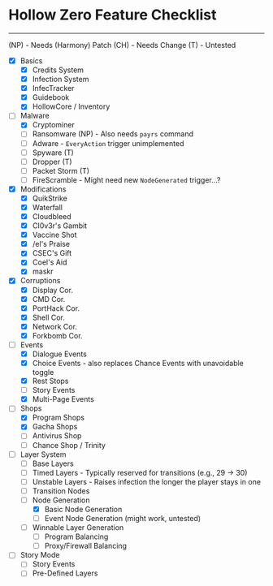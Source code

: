 # Hollow Zero Feature Checklist
---

(NP) - Needs (Harmony) Patch
(CH) - Needs Change
(T) - Untested

- [X] Basics
    - [X] Credits System
    - [X] Infection System
    - [X] InfecTracker
    - [X] Guidebook
    - [X] HollowCore / Inventory
- [ ] Malware
    - [X] Cryptominer
    - [ ] Ransomware (NP) - Also needs `payrs` command
    - [ ] Adware - `EveryAction` trigger unimplemented
    - [ ] Spyware (T)
    - [ ] Dropper (T)
    - [ ] Packet Storm (T)
    - [ ] FireScramble - Might need new `NodeGenerated` trigger...?
- [X] Modifications
    - [X] QuikStrike
    - [X] Waterfall
    - [X] Cloudbleed
    - [X] Cl0v3r's Gambit
    - [X] Vaccine Shot
    - [X] /el's Praise
    - [X] CSEC's Gift
    - [X] Coel's Aid
    - [X] maskr
- [X] Corruptions
    - [X] Display Cor.
    - [X] CMD Cor.
    - [X] PortHack Cor.
    - [X] Shell Cor.
    - [X] Network Cor.
    - [X] Forkbomb Cor.
- [ ] Events
    - [X] Dialogue Events
    - [X] Choice Events - also replaces Chance Events with unavoidable toggle
    - [X] Rest Stops
    - [ ] Story Events
    - [X] Multi-Page Events
- [ ] Shops
    - [X] Program Shops
    - [X] Gacha Shops
    - [ ] Antivirus Shop
    - [ ] Chance Shop / Trinity
- [ ] Layer System
    - [ ] Base Layers
    - [ ] Timed Layers - Typically reserved for transitions (e.g., 29 -> 30)
    - [ ] Unstable Layers - Raises infection the longer the player stays in one
    - [ ] Transition Nodes
    - [ ] Node Generation
        - [X] Basic Node Generation
        - [ ] Event Node Generation (might work, untested)
    - [ ] Winnable Layer Generation
        - [ ] Program Balancing
        - [ ] Proxy/Firewall Balancing
- [ ] Story Mode
    - [ ] Story Events
    - [ ] Pre-Defined Layers